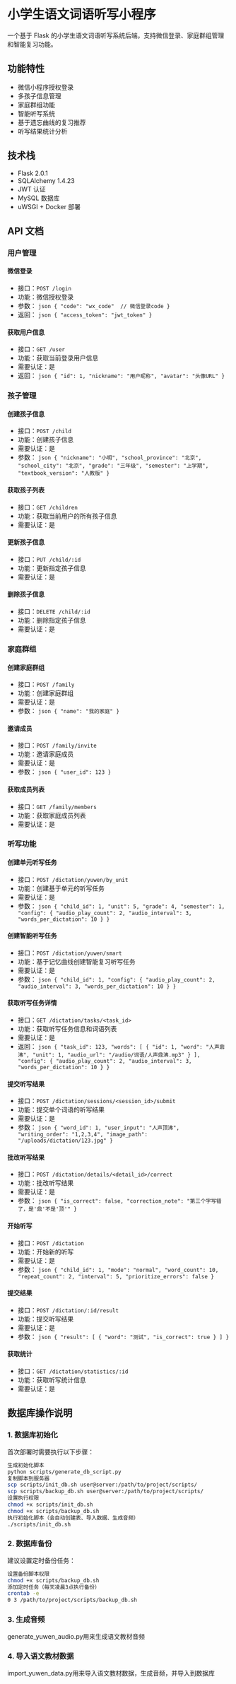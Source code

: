 # 小学生语文词语听写小程序

一个基于 Flask 的小学生语文词语听写系统后端，支持微信登录、家庭群组管理和智能复习功能。

## 功能特性

- 微信小程序授权登录
- 多孩子信息管理
- 家庭群组功能
- 智能听写系统
- 基于遗忘曲线的复习推荐
- 听写结果统计分析

## 技术栈

- Flask 2.0.1
- SQLAlchemy 1.4.23
- JWT 认证
- MySQL 数据库
- uWSGI + Docker 部署

## API 文档

### 用户管理

#### 微信登录
- 接口：`POST /login`
- 功能：微信授权登录
- 参数：  ```json
  {
    "code": "wx_code"  // 微信登录code
  }  ```
- 返回：  ```json
  {
    "access_token": "jwt_token"
  }  ```

#### 获取用户信息
- 接口：`GET /user`
- 功能：获取当前登录用户信息
- 需要认证：是
- 返回：  ```json
  {
    "id": 1,
    "nickname": "用户昵称",
    "avatar": "头像URL"
  }  ```

### 孩子管理

#### 创建孩子信息
- 接口：`POST /child`
- 功能：创建孩子信息
- 需要认证：是
- 参数：  ```json
  {
    "nickname": "小明",
    "school_province": "北京",
    "school_city": "北京",
    "grade": "三年级",
    "semester": "上学期",
    "textbook_version": "人教版"
  }  ```

#### 获取孩子列表
- 接口：`GET /children`
- 功能：获取当前用户的所有孩子信息
- 需要认证：是

#### 更新孩子信息
- 接口：`PUT /child/:id`
- 功能：更新指定孩子信息
- 需要认证：是

#### 删除孩子信息
- 接口：`DELETE /child/:id`
- 功能：删除指定孩子信息
- 需要认证：是

### 家庭群组

#### 创建家庭群组
- 接口：`POST /family`
- 功能：创建家庭群组
- 需要认证：是
- 参数：  ```json
  {
    "name": "我的家庭"
  }  ```

#### 邀请成员
- 接口：`POST /family/invite`
- 功能：邀请家庭成员
- 需要认证：是
- 参数：  ```json
  {
    "user_id": 123
  }  ```

#### 获取成员列表
- 接口：`GET /family/members`
- 功能：获取家庭成员列表
- 需要认证：是

### 听写功能

#### 创建单元听写任务
- 接口：`POST /dictation/yuwen/by_unit`
- 功能：创建基于单元的听写任务
- 需要认证：是
- 参数：  ```json
  {
    "child_id": 1,
    "unit": 5,
    "grade": 4,
    "semester": 1,
    "config": {
      "audio_play_count": 2,
      "audio_interval": 3,
      "words_per_dictation": 10
    }
  }  ```

#### 创建智能听写任务
- 接口：`POST /dictation/yuwen/smart`
- 功能：基于记忆曲线创建智能复习听写任务
- 需要认证：是
- 参数：  ```json
  {
    "child_id": 1,
    "config": {
      "audio_play_count": 2,
      "audio_interval": 3,
      "words_per_dictation": 10
    }
  }  ```

#### 获取听写任务详情
- 接口：`GET /dictation/tasks/<task_id>`
- 功能：获取听写任务信息和词语列表
- 需要认证：是
- 返回：  ```json
  {
    "task_id": 123,
    "words": [
      {
        "id": 1,
        "word": "人声鼎沸",
        "unit": 1,
        "audio_url": "/audio/词语/人声鼎沸.mp3"
      }
    ],
    "config": {
      "audio_play_count": 2,
      "audio_interval": 3,
      "words_per_dictation": 10
    }
  }  ```

#### 提交听写结果
- 接口：`POST /dictation/sessions/<session_id>/submit`
- 功能：提交单个词语的听写结果
- 需要认证：是
- 参数：  ```json
  {
    "word_id": 1,
    "user_input": "人声顶沸",
    "writing_order": "1,2,3,4",
    "image_path": "/uploads/dictation/123.jpg"
  }  ```

#### 批改听写结果
- 接口：`POST /dictation/details/<detail_id>/correct`
- 功能：批改听写结果
- 需要认证：是
- 参数：  ```json
  {
    "is_correct": false,
    "correction_note": "第三个字写错了，是'鼎'不是'顶'"
  }  ```

#### 开始听写
- 接口：`POST /dictation`
- 功能：开始新的听写
- 需要认证：是
- 参数：  ```json
  {
    "child_id": 1,
    "mode": "normal",
    "word_count": 10,
    "repeat_count": 2,
    "interval": 5,
    "prioritize_errors": false
  }  ```

#### 提交结果
- 接口：`POST /dictation/:id/result`
- 功能：提交听写结果
- 需要认证：是
- 参数：  ```json
  {
    "result": [
      {
        "word": "测试",
        "is_correct": true
      }
    ]
  }  ```

#### 获取统计
- 接口：`GET /dictation/statistics/:id`
- 功能：获取听写统计信息
- 需要认证：是


## 数据库操作说明

### 1. 数据库初始化
首次部署时需要执行以下步骤：
``` bash
生成初始化脚本
python scripts/generate_db_script.py
复制脚本到服务器
scp scripts/init_db.sh user@server:/path/to/project/scripts/
scp scripts/backup_db.sh user@server:/path/to/project/scripts/
设置执行权限
chmod +x scripts/init_db.sh
chmod +x scripts/backup_db.sh
执行初始化脚本（会自动创建表、导入数据、生成音频）
./scripts/init_db.sh
```


### 2. 数据库备份
建议设置定时备份任务：
``` bash
设置备份脚本权限
chmod +x scripts/backup_db.sh
添加定时任务（每天凌晨3点执行备份）
crontab -e
0 3 /path/to/project/scripts/backup_db.sh
```

### 3. 生成音频

generate_yuwen_audio.py用来生成语文教材音频

### 4. 导入语文教材数据

import_yuwen_data.py用来导入语文教材数据，生成音频，并导入到数据库
